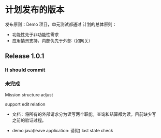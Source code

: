 # 计划发布的版本

发布原则：Demo 项目，单元测试都通过
计划的总体原则：
- 功能性先于非功能性需求
- 应用情景支持，内部优先于外部（如网关）

## Release 1.0.1

### It should commit


### 未完成

Mission structure adjust

support edit relation

- 文档：将所有的外部请求分为读写两个职能。查询和结算都为读。目前缺少写之前的验证过程。


- demo java(leave application: 请假)
    last state check

